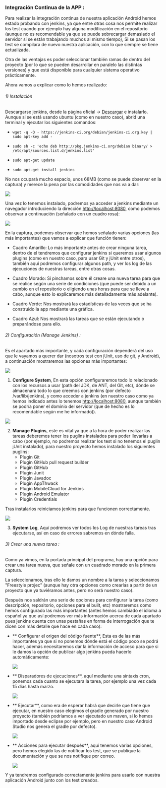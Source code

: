 ### Integración Continua de la APP :

Para realizar la integración continua de nuestra aplicación Android hemos estado probando con jenkins, ya que entre otras cosa nos permite realizar los test cuando por ejemplo hay alguna modificación en el repositorio (aunque no es recomendable ya que se puede sobrecargar demasiado el servidor si se están trabajando muchos al mismo tiempo), Si se pasan los test se compilara de nuevo nuestra aplicación, con lo que siempre se tiene actualizada.

Otra de las ventajas es poder seleccionar también ramas de dentro del proyecto (por lo que se pueden desarrollar en paralelo las distintas versiones) y que está disponible para cualquier sistema operativo prácticamente.

Ahora vamos a explicar como lo hemos realizado:

###### 1) Instalación

 Descargarse jenkins, desde la página oficial -> [Descargar](http://mirrors.clinkerhq.com/jenkins/debian/jenkins_1.598_all.deb) e instalarlo.
Aunque si se está usando ubuntu (como en nuestro caso), abrid una terminal y ejecutar los siguientes comandos:

- `wget -q -O - https://jenkins-ci.org/debian/jenkins-ci.org.key | sudo apt-key add -`	 
	
- `sudo sh -c 'echo deb http://pkg.jenkins-ci.org/debian binary/ > /etc/apt/sources.list.d/jenkins.list'`

- `sudo apt-get update`
	
- `sudo apt-get install jenkins`
	
No nos ocupará mucho espacio, unos 68MB (como se puede observar en la captura) y merece la pena por las comodidades que nos va a dar:

![](imagenes/00.png)

Una vez lo tenemos instalado, podremos ya acceder a jenkins mediante un navegador introduciendo la dirección [http://localhost:8080](http://localhost:8080), como podemos observar a continuación (señalado con un cuadro rosa):

![](imagenes/01.png)

En la captura, podemos observar que hemos señalado varias opciones (las más importantes) que vamos a explicar que función tienen:

 - Cuadro Amarillo: Lo más importante antes de crear ninguna tarea, dentro de el tendremos que configurar jenkins si queremos usar algunos plugins (como en nuestro caso, para usar Git y jUnit entre otros), también aquí podremos configurar algunos path, y ver los log de las ejecuciones de nuestras tareas, entre otras cosas.

 - Cuadro Morado: Si pinchamos sobre él creare una nueva tarea para que se realice según una serie de condiciones (que puede ser debido a un cambio en el repositorio o eligiendo unas horas para que se lleve a cabo, aunque esto lo explicaremos más detalladamente más adelante).
 
 - Cuadro Verde: Nos mostrará las estadísticas de las veces que se ha construido la app mediante una gráfica. 
 
 - Cuadro Azul: Nos mostrará las tareas que se están ejecutando o preparándose para ello.


###### 2) Configuración (Manage Jenkins) :

Es el apartado más importante, y cada configuración dependerá del uso que le vayamos a querer dar (nosotros test con jUnit, uso de git, y Android), a continuación mostraremos las opciones más importantes:

![](imagenes/02.png)

1. **Configure System**, En esta opción configuraremos todo lo relacionado con los recursos a usar (path del JDK, de ANT, del Git, etc), dónde se almacenara todo lo que creemos con jenkins (por defecto /var/lib/jenkins), y como acceder a jenkins (en nuestro caso como ya hemos indicado antes lo tenemos [http://localhost:8080](http://localhost:8080), aunque también se podría poner el dominio del servidor (que de hecho es lo recomendable según me he informado)).

 ![](imagenes/03.png)

2. **Manage Plugins**, este es vital ya que a la hora de poder realizar las tareas deberemos tener los puglins instalados para poder llevarlas a cabo (por ejemplo, no podremos realizar los test si no tenemos el puglin jUnit instalado), para nuestro proyecto hemos instalado los siguientes puglins:
	- Plugin Git
	- Plugin GitHub pull request builder
    - Plugin GitHub
	- Plugin Junit
	- Plugin Javadoc
	- Plugin AppThwack
	- Plugin MobileCloud for Jenkins
	- Plugin Android Emulator
	- Plugin Credentials

 Tras instalarlos reiniciamos jenkins para que funcionen correctamente.
 
  ![](imagenes/04.png)

3. **System Log**, Aquí podremos ver todos los Log de nuestras tareas tras ejecutarse, así en caso de errores sabremos en dónde falla.

###### 3) Crear una nueva tarea :

Como ya vimos, en la portada principal del programa, hay una opción para crear una tarea nueva, que señale con un cuadrado morado en la primera captura.

La seleccionamos, tras ello le damos un nombre a la tarea y seleccionamos "Freestyle projec" (aunque hay otra opciones como crearlas a partir de un proyecto que ya tuviéramos antes, pero no será nuestro caso).

Después nos saldrán una serie de opciones para configurar la tarea (como descripción, repositorio, opciones para el built, etc) mostraremos como hemos configurado las más importantes (antes hemos cambiado el idioma a español ya que así podremos ver más información acerca de cada apartado pues jenkins cuenta con unas pestañas en forma de interrogación que te dicen con más detalle que hace en cada caso):

- ** Configurar el origen del código fuente**, Esta es de las más importantes ya que si no ponemos dónde está el código poco se podrá hacer, además necesitaremos dar la información de acceso para que si le damos la opción de publicar algo jenkins pueda hacerlo automáticamente:

  ![](imagenes/05.png)

- ** Disparadores de ejecuciones**, aquí mediante una sintaxis cron, ponemos cada cuanto se ejecutara la tarea, por ejemplo una vez cada 15 días hasta marzo.

  ![](imagenes/06.png)

- ** Ejecutar**, como era de esperar habrá que decirle que tiene que ejecutar, en nuestro caso elegimos el gradle generado por nuestro proyecto (también podríamos a ver ejecutado un maven, si lo hemos importado desde eclipse por ejemplo, pero en nuestro caso Android Studio nos genera el gradle por defecto).

  ![](imagenes/07.png)

- ** Acciones para ejecutar después**, aquí tenemos varias opciones, pero hemos elegido las de notificar los test, que se publique la documentación y que se nos notifique por correo.

  ![](imagenes/08.png)

Y ya tendremos configurado correctamente jenkins para usarlo con nuestra aplicación Android junto con los test creados.